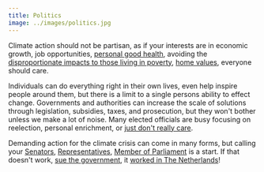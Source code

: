 ```yaml
---
title: Politics
image: ../images/politics.jpg
---
```


Climate action should not be partisan, as if your interests are in economic growth, job opportunities, [personal good health](https://www.theinvadingsea.com/2018/03/01/if-you-live-in-florida-doctors-say-climate-change-is-already-affecting-your-health/), avoiding the [disproportionate impacts to those living in poverty](https://www.theguardian.com/environment/2014/mar/31/climate-change-poor-suffer-most-un-report), [home values](https://www.theinvadingsea.com/2018/04/30/the-risk-of-sea-level-rise-is-chipping-away-at-miami-home-values-new-research-shows/), everyone should care. 

Individuals can do everything right in their own lives, even help inspire people
around them, but there is a limit to a single persons ability to effect change.
Governments and authorities can increase the scale of solutions through
legislation, subsidies, taxes, and prosecution, but they won't bother unless we
make a lot of noise. Many elected officials are busy focusing on reelection,
personal enrichment, or [just don't really care](https://www.nbcnews.com/politics/congress/senators-launch-bipartisan-climate-change-initiative-n1070286).

Demanding action for the climate crisis can come in many forms, but calling your [Senators](https://www.senate.gov/senators/How_to_correspond_senators.htm), [Representatives](https://www.house.gov/representatives/find-your-representative), [Member of Parliament](https://www.parliament.uk/get-involved/contact-your-mp/) is a start. If that doesn't work, [sue the government](https://www.ourchildrenstrust.org/), it [worked in The Netherlands](https://www.theguardian.com/environment/2018/oct/09/dutch-appeals-court-upholds-landmark-climate-change-ruling)!

